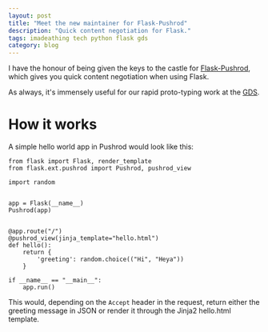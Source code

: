 ```yaml
---
layout: post
title: "Meet the new maintainer for Flask-Pushrod"
description: "Quick content negotiation for Flask."
tags: imadeathing tech python flask gds
category: blog
---
```


I have the honour of being given the keys to the castle for [Flask-Pushrod](https://github.com/UYSio/Flask-Pushrod), which gives you quick content negotiation when using Flask.

As always, it's immensely useful for our rapid proto-typing work at the [GDS](https://en.wikipedia.org/wiki/Government_Digital_Service).

# How it works

A simple hello world app in Pushrod would look like this:

```
from flask import Flask, render_template
from flask.ext.pushrod import Pushrod, pushrod_view

import random


app = Flask(__name__)
Pushrod(app)


@app.route("/")
@pushrod_view(jinja_template="hello.html")
def hello():
    return {
        'greeting': random.choice(("Hi", "Heya"))
    }

if __name__ == "__main__":
    app.run()
```

This would, depending on the `Accept` header in the request, return either the greeting message in JSON or render it through the Jinja2 hello.html template.